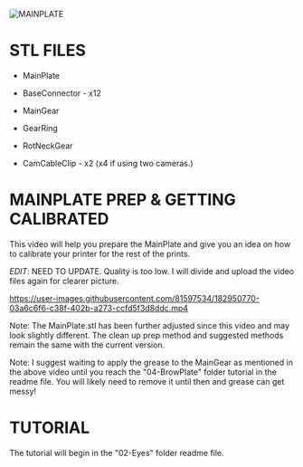 ![MAINPLATE](https://user-images.githubusercontent.com/81597534/183329244-1c5f2c59-82e2-43c3-970a-2562e936406c.png)

STL FILES
=
- MainPlate

- BaseConnector - x12

- MainGear

- GearRing

- RotNeckGear

- CamCableClip - x2 (x4 if using two cameras.) 


MAINPLATE PREP & GETTING CALIBRATED
=
This video will help you prepare the MainPlate and give you an idea on how to calibrate your printer for the rest of the prints.

*EDIT*:  NEED TO UPDATE. Quality is too low. I will divide and upload the video files again for clearer picture.

https://user-images.githubusercontent.com/81597534/182950770-03a6c6f6-c38f-402b-a273-ccfd5f3d8ddc.mp4

Note: The MainPlate.stl has been further adjusted since this video and may look slightly different. The clean up prep method and suggested methods remain the same with the current version. 

Note: I suggest waiting to apply the grease to the MainGear as mentioned in the above video until you reach the "04-BrowPlate" folder tutorial in the readme file. You will likely need to remove it until then and grease can get messy!

TUTORIAL
=
The tutorial will begin in the "02-Eyes" folder readme file.
